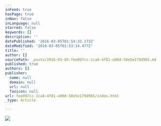 ```yaml
---
inFeed: true
hasPage: true
inNav: false
inLanguage: null
starred: false
keywords: []
description: ''
datePublished: '2016-03-05T01:54:32.173Z'
dateModified: '2016-03-05T01:53:14.477Z'
title: ''
author: []
sourcePath: _posts/2016-03-05-fee097cc-1ca8-4f81-a90d-50e5e179d965.md
published: true
authors: []
publisher:
  name: null
  domain: null
  url: null
  favicon: null
url: fee097cc-1ca8-4f81-a90d-50e5e179d965/index.html
_type: Article

---
```

![](https://the-grid-user-content.s3-us-west-2.amazonaws.com/38ac6e4b-bdbc-4d4f-bfb5-c96f2f50d483.jpg)